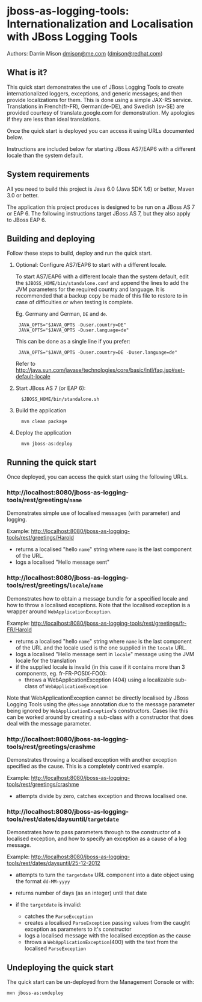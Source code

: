 # jboss-as-logging-tools: Internationalization and Localisation with JBoss Logging Tools

Authors: Darrin Mison dmison@me.com (dmison@redhat.com)

## What is it?

This quick start demonstrates the use of JBoss Logging Tools to create internationalized loggers,
exceptions, and generic messages; and then provide localizations for them. This is done using a
simple JAX-RS service. Translations in French(fr-FR), German(de-DE), and Swedish (sv-SE) are
provided courtesy of translate.google.com for demonstration. My apologies if they are less than
ideal translations.

Once the quick start is deployed you can access it using URLs documented below.

Instructions are included below for starting JBoss AS7/EAP6 with a different locale than the system 
default.


## System requirements

All you need to build this project is Java 6.0 (Java SDK 1.6) or better, Maven 3.0 or better.

The application this project produces is designed to be run on a JBoss AS 7 or EAP 6. The following
instructions target JBoss AS 7, but they also apply to JBoss EAP 6.


## Building and deploying

Follow these steps to build, deploy and run the quick start.

1. Optional: Configure AS7/EAP6 to start with a different locale.

   To start AS7/EAP6 with a different locale than the system default, edit the `$JBOSS_HOME/bin/standalone.conf` 
   and append the lines to add the JVM parameters for the required country and language.  It is recommended that a 
   backup copy be made of this file to restore to in case of difficulties or when testing is complete.
    
   Eg. Germany and German, `DE` and `de`.
    
        JAVA_OPTS="$JAVA_OPTS -Duser.country=DE"
        JAVA_OPTS="$JAVA_OPTS -Duser.language=de"

    This can be done as a single line if you prefer:

        JAVA_OPTS="$JAVA_OPTS -Duser.country=DE -Duser.language=de"	  

     Refer to <http://java.sun.com/javase/technologies/core/basic/intl/faq.jsp#set-default-locale>
      
2. Start JBoss AS 7 (or EAP 6):

         $JBOSS_HOME/bin/standalone.sh

3. Build the application

         mvn clean package
	   
4. Deploy the application 

         mvn jboss-as:deploy
	   
## Running the quick start

Once deployed, you can access the quick start using the following URLs.

### http://localhost:8080/jboss-as-logging-tools/rest/greetings/`name`

   Demonstrates simple use of localised messages (with parameter) and logging.

   Example: <http://localhost:8080/jboss-as-logging-tools/rest/greetings/Harold>

   * returns a localised "hello `name`" string where `name` is the last component of the URL.
   * logs a localised "Hello message sent"

### http://localhost:8080/jboss-as-logging-tools/rest/greetings/`locale`/`name`

   Demonstrates how to obtain a message bundle for a specified locale and how to throw a localised
   exceptions. Note that the localised exception is a wrapper around `WebApplicationException`.

   Example: <http://localhost:8080/jboss-as-logging-tools/rest/greetings/fr-FR/Harold>
      
   * returns a localised "hello `name`" string where `name` is the last component of the URL and
     the locale used is the one supplied in the `locale` URL.
   * logs a localised "Hello message sent in `locale`" message using the JVM locale for the translation
   * if the supplied locale is invalid (in this case if it contains more than 3 components, eg. fr-FR-POSIX-FOO):
      * throws a WebApplicationException (404) using a localizable sub-class of `WebApplicationException` 
   
   Note that WebApplicationException cannot be directly localised by JBoss Logging Tools using the
   `@Message` annotation due to the message parameter being ignored by `WebApplicationException`'s
   constructors. Cases like this can be worked around by creating a sub-class with a constructor
   that does deal with the message parameter.
   
### http://localhost:8080/jboss-as-logging-tools/rest/greetings/crashme
   
   Demonstrates throwing a localised exception with another exception specified as the cause.  This is a 
   completely contrived example.
   
   Example: <http://localhost:8080/jboss-as-logging-tools/rest/greetings/crashme>
   
   * attempts divide by zero, catches exception and throws localised one.
   
### http://localhost:8080/jboss-as-logging-tools/rest/dates/daysuntil/`targetdate`

   Demonstrates how to pass parameters through to the constructor of a localised exception, and
   how to specify an exception as a cause of a log message.

   Example: <http://localhost:8080/jboss-as-logging-tools/rest/dates/daysuntil/25-12-2012>
   
   * attempts to turn the `targetdate` URL component into a date object using the format `dd-MM-yyyy`
   * returns number of days (as an integer) until that date
   * if the `targetdate` is invalid:
   
     * catches the `ParseException`
     * creates a localised `ParseException` passing values from the caught exception as parameters to it's constructor
     * logs a localised message with the localised exception as the cause
     * throws a `WebApplicationException`(400) with the text from the localised `ParseException`

## Undeploying the quick start

The quick start can be un-deployed from the Management Console or with:

    mvn jboss-as:undeploy

